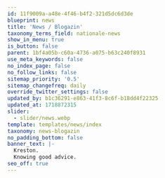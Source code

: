 ```yaml
---
id: 11f9009a-a48e-4f46-b4f2-321d5dc6d3de
blueprint: news
title: 'News / Blogazin'
taxonomy_terms_field: nationale-news
show_in_menu: true
is_button: false
parent: 1bf4a05b-c60a-4736-a075-b63c240f8931
use_meta_keywords: false
no_index_page: false
no_follow_links: false
sitemap_priority: '0.5'
sitemap_changefreq: daily
override_twitter_settings: false
updated_by: b1c36291-e863-41f3-8c6f-b18dd4f22325
updated_at: 1718872315
slider:
  - slider/news.webp
template: templates/news/index
taxonomy: news-blogazin
no_padding_bottom: false
banner_text: |-
  Kreston.
  Knowing good advice.
seo_off: true
---
```

